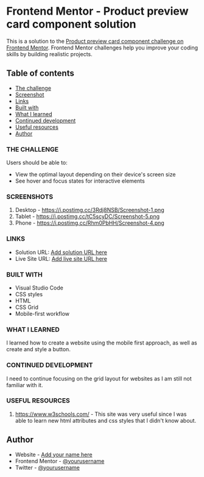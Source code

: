 # Frontend Mentor - Product preview card component solution

This is a solution to the [Product preview card component challenge on Frontend Mentor](https://www.frontendmentor.io/challenges/product-preview-card-component-GO7UmttRfa). Frontend Mentor challenges help you improve your coding skills by building realistic projects. 

## Table of contents
  - [The challenge](#the-challenge)
  - [Screenshot](#screenshot)
  - [Links](#links)
  - [Built with](#built-with)
  - [What I learned](#what-i-learned)
  - [Continued development](#continued-development)
  - [Useful resources](#useful-resources)
- [Author](#author)



### THE CHALLENGE

Users should be able to:

- View the optimal layout depending on their device's screen size
- See hover and focus states for interactive elements


### SCREENSHOTS

1. Desktop - https://i.postimg.cc/3Rdj8NSB/Screenshot-1.png 
2. Tablet - https://i.postimg.cc/tC5scyDC/Screenshot-5.png
3. Phone - https://i.postimg.cc/Rhm0PbHH/Screenshot-4.png


### LINKS

- Solution URL: [Add solution URL here](https://your-solution-url.com)
- Live Site URL: [Add live site URL here](https://your-live-site-url.com)

### BUILT WITH

- Visual Studio Code
- CSS styles
- HTML
- CSS Grid
- Mobile-first workflow


### WHAT I LEARNED

I learned how to create a website using the mobile first approach, as well as create and style a button.


### CONTINUED DEVELOPMENT

I need to continue focusing on the grid layout for websites as I am still not familiar with it.


### USEFUL RESOURCES

1. https://www.w3schools.com/ - This site was very useful since I was able to learn new html attributes and css styles that I didn't know about. 


## Author

- Website - [Add your name here](https://www.your-site.com)
- Frontend Mentor - [@yourusername](https://www.frontendmentor.io/profile/yourusername)
- Twitter - [@yourusername](https://www.twitter.com/yourusername)